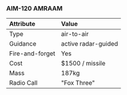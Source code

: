 ### AIM-120 AMRAAM


Attribute | Value
:-|:-
Type | air-to-air
Guidance | active radar-guided
Fire-and-forget | Yes
Cost | $1500 / missile
Mass | 187kg
Radio Call | "Fox Three"
